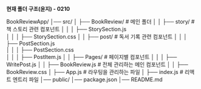 **현재 폴더 구조(윤지) - 0210**

BookReviewApp/
│── src/
│   ├── BookReview/          # 메인 폴더
│   │   ├── story/           # 책 스토리 관련 컴포넌트
│   │   │   ├── StorySection.js  
│   │   │   ├── StorySection.css
│   │   ├── post/            # 독서 기록 관련 컴포넌트
│   │   │   ├── PostSection.js  
│   │   │   ├── PostSection.css  
│   │   │   ├── PostItem.js
│   │   ├── Pages/           # 페이지별 컴포넌트
│   │   │   ├── WritePost.js
│   │   ├── BookReview.js    # 전체 관리하는 메인 컴포넌트
│   │   ├── BookReview.css
│   ├── App.js               # 라우팅을 관리하는 파일
│   ├── index.js             # 리액트 엔트리 파일
│── public/
│── package.json
│── README.md
